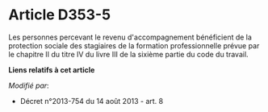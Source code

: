 # Article D353-5

Les personnes percevant le revenu d'accompagnement bénéficient de la protection sociale des stagiaires de la formation
professionnelle prévue par le chapitre II du titre IV du livre III de la sixième partie  du code du travail.

**Liens relatifs à cet article**

_Modifié par_:

  - Décret n°2013-754 du 14 août 2013 - art. 8

